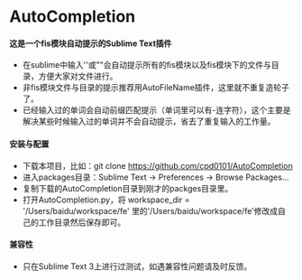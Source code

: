 # AutoCompletion

#### 这是一个fis模块自动提示的Sublime Text插件
* 在sublime中输入''或""会自动提示所有的fis模块以及fis模块下的文件与目录，方便大家对文件进行。
* 非fis模块文件与目录的提示推荐用AutoFileName插件，这里就不重复造轮子了。
* 已经输入过的单词会自动前缀匹配提示（单词里可以有-连字符），这个主要是解决某些时候输入过的单词并不会自动提示，省去了重复输入的工作量。

#### 安装与配置
* 下载本项目，比如：git clone https://github.com/cpd0101/AutoCompletion
* 进入packages目录：Sublime Text -> Preferences -> Browse Packages...
* 复制下载的AutoCompletion目录到刚才的packges目录里。
* 打开AutoCompletion.py，将 workspace_dir = '/Users/baidu/workspace/fe' 里的'/Users/baidu/workspace/fe'修改成自己的工作目录然后保存即可。

#### 兼容性
* 只在Sublime Text 3上进行过测试，如遇兼容性问题请及时反馈。